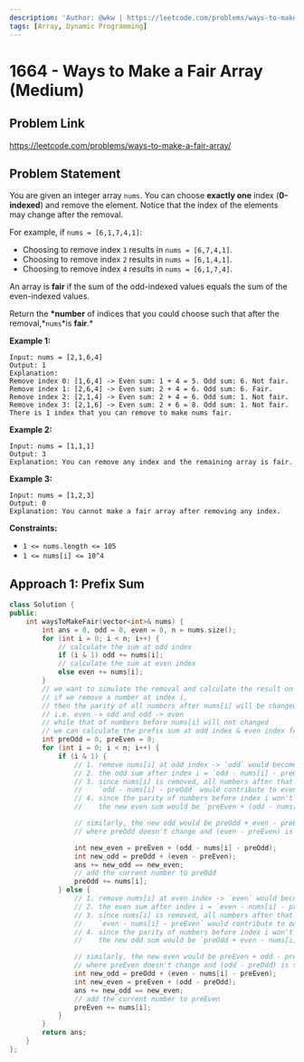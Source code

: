 ```yaml
---
description: 'Author: @wkw | https://leetcode.com/problems/ways-to-make-a-fair-array/'
tags: [Array, Dynamic Programming]
---
```


# 1664 - Ways to Make a Fair Array (Medium)

## Problem Link

https://leetcode.com/problems/ways-to-make-a-fair-array/

## Problem Statement

You are given an integer array `nums`. You can choose **exactly one** index (**0-indexed**) and remove the element. Notice that the index of the elements may change after the removal.

For example, if `nums = [6,1,7,4,1]`:

- Choosing to remove index `1` results in `nums = [6,7,4,1]`.
- Choosing to remove index `2` results in `nums = [6,1,4,1]`.
- Choosing to remove index `4` results in `nums = [6,1,7,4]`.

An array is **fair** if the sum of the odd-indexed values equals the sum of the even-indexed values.

Return the **\*number** of indices that you could choose such that after the removal,*`nums`*is **fair**.\*

**Example 1:**

```
Input: nums = [2,1,6,4]
Output: 1
Explanation:
Remove index 0: [1,6,4] -> Even sum: 1 + 4 = 5. Odd sum: 6. Not fair.
Remove index 1: [2,6,4] -> Even sum: 2 + 4 = 6. Odd sum: 6. Fair.
Remove index 2: [2,1,4] -> Even sum: 2 + 4 = 6. Odd sum: 1. Not fair.
Remove index 3: [2,1,6] -> Even sum: 2 + 6 = 8. Odd sum: 1. Not fair.
There is 1 index that you can remove to make nums fair.
```

**Example 2:**

```
Input: nums = [1,1,1]
Output: 3
Explanation: You can remove any index and the remaining array is fair.
```

**Example 3:**

```
Input: nums = [1,2,3]
Output: 0
Explanation: You cannot make a fair array after removing any index.
```

**Constraints:**

- `1 <= nums.length <= 105`
- `1 <= nums[i] <= 10^4`

## Approach 1: Prefix Sum

<Tabs>
<TabItem value="cpp" label="C++">
<SolutionAuthor name="@wkw"/>

```cpp
class Solution {
public:
    int waysToMakeFair(vector<int>& nums) {
        int ans = 0, odd = 0, even = 0, n = nums.size();
        for (int i = 0; i < n; i++) {
            // calculate the sum at odd index
            if (i & 1) odd += nums[i];
            // calculate the sum at even index
            else even += nums[i];
        }
        // we want to simulate the removal and calculate the result on the fly
        // if we remove a number at index i,
        // then the parity of all numbers after nums[i] will be changed
        // i.e. even -> odd and odd -> even
        // while that of numbers before nums[i] will not changed
        // we can calculate the prefix sum at odd index & even index for the calculation
        int preOdd = 0, preEven = 0;
        for (int i = 0; i < n; i++) {
            if (i & 1) {
                // 1. remove nums[i] at odd index -> `odd` would become `odd - nums[i]`
                // 2. the odd sum after index i = `odd - nums[i] - preOdd`
                // 3. since nums[i] is removed, all numbers after that will shift to the left by 1 position
                //    `odd - nums[i] - preOdd` would contribute to even sum
                // 4. since the parity of numbers before index i won't be changed,
                //    the new even sum would be `preEven + (odd - nums[i] - preOdd)`

                // similarly, the new odd would be preOdd + even - preEven
                // where preOdd doesn't change and (even - preEven) is the even sum after index i

                int new_even = preEven + (odd - nums[i] - preOdd);
                int new_odd = preOdd + (even - preEven);
                ans += new_odd == new_even;
                // add the current number to preOdd
                preOdd += nums[i];
            } else {
                // 1. remove nums[i] at even index -> `even` would become `even - nums[i]`
                // 2. the even sum after index i = `even - nums[i] - preEven`
                // 3. since nums[i] is removed, all numbers after that will shift to the left by 1 position
                //    `even - nums[i] - preEven` would contribute to odd sum
                // 4. since the parity of numbers before index i won't be changed,
                //    the new odd sum would be `preOdd + even - nums[i] - preEven`

                // similarly, the new even would be preEven + odd - preOdd
                // where preEven doesn't change and (odd - preOdd) is the even sum after index i
                int new_odd = preOdd + (even - nums[i] - preEven);
                int new_even = preEven + (odd - preOdd);
                ans += new_odd == new_even;
                // add the current number to preEven
                preEven += nums[i];
            }
        }
        return ans;
    }
};
```

</TabItem>
</Tabs>
